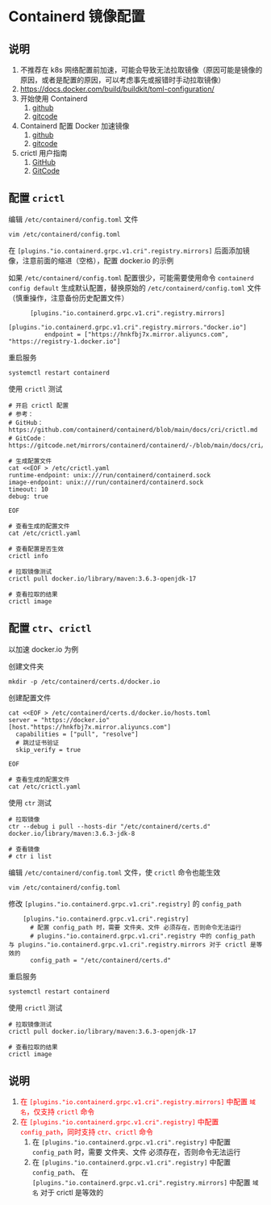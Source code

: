 # Containerd 镜像配置

## 说明

1. 不推荐在 k8s 网络配置前加速，可能会导致无法拉取镜像（原因可能是镜像的原因，或者是配置的原因，可以考虑事先或报错时手动拉取镜像）
2. https://docs.docker.com/build/buildkit/toml-configuration/
3. 开始使用 Containerd
    1. [github](https://github.com/containerd/containerd/blob/main/docs/getting-started.md)
    2. [gitcode](https://gitcode.net/mirrors/containerd/containerd/-/blob/main/docs/getting-started.md)
4. Containerd 配置 Docker 加速镜像
    1. [github](https://github.com/containerd/containerd/blob/main/docs/cri/registry.md)
    2. [gitcode](https://gitcode.net/mirrors/containerd/containerd/-/blob/main/docs/cri/registry.md)
5. crictl 用户指南
    1. [GitHub](https://github.com/containerd/containerd/blob/main/docs/cri/crictl.md)
    2. [GitCode](https://gitcode.net/mirrors/containerd/containerd/-/blob/main/docs/cri/crictl.md)

## 配置 `crictl`

编辑 `/etc/containerd/config.toml` 文件

```shell
vim /etc/containerd/config.toml
```

在 `[plugins."io.containerd.grpc.v1.cri".registry.mirrors]` 后面添加镜像，注意前面的缩进（空格），配置 docker.io 的示例

如果 `/etc/containerd/config.toml` 配置很少，可能需要使用命令 `containerd config default`
生成默认配置，替换原始的 `/etc/containerd/config.toml` 文件（慎重操作，注意备份历史配置文件）

```shell
      [plugins."io.containerd.grpc.v1.cri".registry.mirrors]
        [plugins."io.containerd.grpc.v1.cri".registry.mirrors."docker.io"]
          endpoint = ["https://hnkfbj7x.mirror.aliyuncs.com", "https://registry-1.docker.io"]
```

重启服务

```shell
systemctl restart containerd
```

使用 `crictl` 测试

```shell
# 开启 crictl 配置
# 参考：
# GitHub：https://github.com/containerd/containerd/blob/main/docs/cri/crictl.md
# GitCode：https://gitcode.net/mirrors/containerd/containerd/-/blob/main/docs/cri/crictl.md

# 生成配置文件
cat <<EOF > /etc/crictl.yaml
runtime-endpoint: unix:///run/containerd/containerd.sock
image-endpoint: unix:///run/containerd/containerd.sock
timeout: 10
debug: true

EOF

# 查看生成的配置文件
cat /etc/crictl.yaml

# 查看配置是否生效
crictl info

# 拉取镜像测试
crictl pull docker.io/library/maven:3.6.3-openjdk-17

# 查看拉取的结果
crictl image
```

## 配置 `ctr`、`crictl`

以加速 docker.io 为例

创建文件夹

```shell
mkdir -p /etc/containerd/certs.d/docker.io
```

创建配置文件

```shell
cat <<EOF > /etc/containerd/certs.d/docker.io/hosts.toml
server = "https://docker.io"
[host."https://hnkfbj7x.mirror.aliyuncs.com"]
  capabilities = ["pull", "resolve"]
  # 跳过证书验证
  skip_verify = true

EOF

# 查看生成的配置文件
cat /etc/crictl.yaml
```

使用 `ctr` 测试

```shell
# 拉取镜像
ctr --debug i pull --hosts-dir "/etc/containerd/certs.d" docker.io/library/maven:3.6.3-jdk-8

# 查看镜像
# ctr i list
```

编辑 `/etc/containerd/config.toml` 文件，使 `crictl` 命令也能生效

```shell
vim /etc/containerd/config.toml
```

修改 `[plugins."io.containerd.grpc.v1.cri".registry]` 的 `config_path`

```shell
    [plugins."io.containerd.grpc.v1.cri".registry]
      # 配置 config_path 时，需要 文件夹、文件 必须存在，否则命令无法运行
      # plugins."io.containerd.grpc.v1.cri".registry 中的 config_path 与 plugins."io.containerd.grpc.v1.cri".registry.mirrors 对于 crictl 是等效的
      config_path = "/etc/containerd/certs.d"
```

重启服务

```shell
systemctl restart containerd
```

使用 `crictl` 测试

```shell
# 拉取镜像测试
crictl pull docker.io/library/maven:3.6.3-openjdk-17

# 查看拉取的结果
crictl image
```

## 说明

1. <font color="red">在 `[plugins."io.containerd.grpc.v1.cri".registry.mirrors]` 中配置 `域名`，仅支持 `crictl`
   命令</font>
2. <font color="red">在 `[plugins."io.containerd.grpc.v1.cri".registry]` 中配置 `config_path`，同时支持 `ctr`、`crictl`
   命令</font>
    1. 在 `[plugins."io.containerd.grpc.v1.cri".registry]` 中配置 `config_path` 时，需要 文件夹、文件 必须存在，否则命令无法运行
    2. 在 `[plugins."io.containerd.grpc.v1.cri".registry]` 中配置 `config_path`、
       在 `[plugins."io.containerd.grpc.v1.cri".registry.mirrors]` 中配置 `域名` 对于 crictl 是等效的
